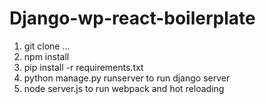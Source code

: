 # Django-wp-react-boilerplate

1) git clone ... </br>
2) npm install </br>
3) pip install -r requirements.txt </br>
4) python manage.py runserver to run django server </br>
5) node server.js to run webpack and hot reloading </br>
